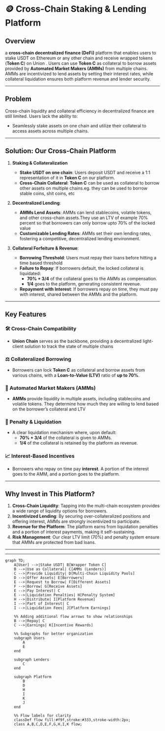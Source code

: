 # 🪙 Cross-Chain Staking & Lending Platform

## Overview
 a **cross-chain decentralized finance (DeFi)** platform that enables users to stake USDT on Ethereum  or any other chain and receive wrapped tokens (**Token C**) on  Union . Users can use **Token C** as collateral to borrow assets provided by **Automated Market Makers (AMMs)** from multiple chains. AMMs are incentivized to lend assets by setting their interest rates, while collateral liquidation ensures both platform revenue and lender security.

---

## Problem
Cross-chain liquidity and collateral efficiency in decentralized finance are still limited. Users lack the ability to:
- Seamlessly stake assets on one chain and utilize their collateral  to access assets across multiple chains.

---

## Solution: Our Cross-Chain Platform

1. **Staking & Collateralization**
   - **Stake USDT on one chain**: Users deposit USDT and receive a 1:1 representation of it in **Token C** on our platform.
   - **Cross-Chain Collateral**: **Token C** can be used as collateral  to borrow other assets on multiple chains.eg. they can be used to borrow stable coins, shit coins, etc
     

2. **Decentralized Lending**:
   - **AMMs Lend Assets**: AMMs can lend stablecoins, volatile tokens, and other cross-chain assets.They use an LTV of example 70% percent so that borrowers can only borrow upto 70% of the locked value
   - **Customizable Lending Rates**: AMMs set their own lending rates, fostering a competitive, decentralized lending environment.

3. **Collateral Forfeiture & Revenue**:
   - **Borrowing Threshold**: Users must repay their loans before hitting a time based threshold
   - **Failure to Repay**: If borrowers default, the locked collateral is liquidated:
     - **70% + 3/4** of the collateral goes to the AMMs as compensation.
     - **1/4** goes to the platform, generating consistent revenue.
   - **Repayment with Interest**: If borrowers repay on time, they must pay with interest, shared between the AMMs and the platform.

---

## Key Features

### 🛠 Cross-Chain Compatibility
- **Union Chain** serves as the backbone, providing a decentralized light-client solution to track the state of multiple chains

### ⚖️ Collateralized Borrowing
- Borrowers can lock **Token C** as collateral and borrow assets from various chains, with a **Loan-to-Value (LTV)** ratio of **up to 70%**.

### 💸 Automated Market Makers (AMMs)
- **AMMs** provide liquidity in multiple assets, including stablecoins and volatile tokens. They determine how much they are willing to lend based on the borrower’s collateral and LTV

### 🔐 Penalty & Liquidation
- A clear liquidation mechanism where, upon default:
  - **70% + 3/4** of the collateral is given to AMMs.
  - **1/4** of the collateral is retained by the platform as revenue.

### 📈 Interest-Based Incentives
- Borrowers who repay on time pay **interest**. A portion of the interest goes to the AMM, and a portion goes to the platform.

---

## Why Invest in This Platform?

1. **Cross-Chain Liquidity**: Tapping into the multi-chain ecosystem provides a wide range of liquidity options for borrowers.
2. **Incentivized Lending**: By securing over-collateralized positions and offering interest, AMMs are strongly incentivized to participate.
3. **Revenue for the Platform**: The platform earns from liquidation penalties and a portion of interest payments, making it self-sustaining.
4. **Risk Management**: Our clear LTV limit (70%) and penalty system ensure that AMMs are protected from bad loans.


---


---
```mermaid
graph TD;
    A[User] -->|Stake USDT| B[Wrapper Token C]
    B -->|Use as Collateral| C[AMMs (Lenders)]
    C -->|Provide Liquidity| D[Multi-Chain Liquidity Pools]
    D -->|Offer Assets| E[Borrowers]
    E -->|Request to Borrow| F[Different Assets]
    F -->|Borrow| G[Receive Assets]
    E -->|Pay Interest| C
    E -->|Liquidation Penalties| H[Penalty System]
    H -->|Distribute| I[Platform Revenue]
    I -->|Part of Interest| C
    I -->|Liquidation Fees| J[Platform Earnings]
    
    %% Adding additional flow arrows to show relationships
    B -->|Repay| C
    C -->|Earnings| K[Incentive Rewards]
    
    %% Subgraphs for better organization
    subgraph Users
        A
        E
    end
    
    subgraph Lenders
        C
    end
    
    subgraph Platform
        B
        D
        H
        I
        K
        J
    end

    %% Flow labels for clarity
    classDef flow fill:#f9f,stroke:#333,stroke-width:2px;
    class A,B,C,D,E,F,G,H,I,K flow;

```
